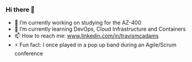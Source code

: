 ### Hi there 👋

- 🔭 I’m currently working on studying for the AZ-400
- 🌱 I’m currently learning DevOps, Cloud Infrastructure and Containers
- 📫 How to reach me: www.linkedin.com/in/travismcadams
- ⚡ Fun fact: I once played in a pop up band during an Agile/Scrum conference

<!--
**tmcadams/tmcadams** is a ✨ _special_ ✨ repository because its `README.md` (this file) appears on your GitHub profile.

Here are some ideas to get you started:

- 🔭 I’m currently working on ...
- 🌱 I’m currently learning ...
- 👯 I’m looking to collaborate on ...
- 🤔 I’m looking for help with ...
- 💬 Ask me about ...
- 📫 How to reach me: ...
- 😄 Pronouns: ...
- ⚡ Fun fact: ...
-->
